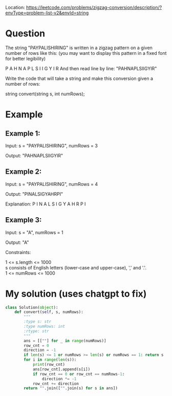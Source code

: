 Location: https://leetcode.com/problems/zigzag-conversion/description/?envType=problem-list-v2&envId=string
# Question
The string "PAYPALISHIRING" is written in a zigzag pattern on a given number of rows like this: (you may want to display this pattern in a fixed font for better legibility)

P   A   H   N
A P L S I I G
Y   I   R
And then read line by line: "PAHNAPLSIIGYIR"

Write the code that will take a string and make this conversion given a number of rows:

string convert(string s, int numRows);

 
# Example

## Example 1:

Input: s = "PAYPALISHIRING", numRows = 3

Output: "PAHNAPLSIIGYIR"

## Example 2:

Input: s = "PAYPALISHIRING", numRows = 4

Output: "PINALSIGYAHRPI"

Explanation: 
P     I    N
A   L S  I G
Y A   H R
P     I

## Example 3:

Input: s = "A", numRows = 1

Output: "A"

Constraints:

1 <= s.length <= 1000\
s consists of English letters (lower-case and upper-case), ',' and '.'.\
1 <= numRows <= 1000
 

# My solution (uses chatgpt to fix)
```python
class Solution(object):
    def convert(self, s, numRows):
        """
        :type s: str
        :type numRows: int
        :rtype: str
        """
        ans = [[""] for _ in range(numRows)]
        row_cnt = 0
        direction = -1
        if len(s) <= 1 or numRows >= len(s) or numRows == 1: return s
        for i in range(len(s)):
            print(row_cnt)
            ans[row_cnt].append(s[i])
            if row_cnt == 0 or row_cnt == numRows-1:
                direction *= -1
            row_cnt += direction
        return "".join(["".join(s) for s in ans])
```
